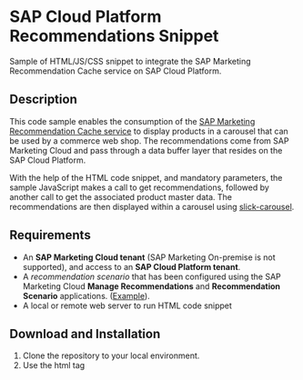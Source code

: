 # SAP Cloud Platform Recommendations Snippet

Sample of HTML/JS/CSS snippet to integrate the SAP Marketing Recommendation Cache service on SAP Cloud Platform.

## Description

This code sample enables the consumption of the [SAP Marketing Recommendation Cache service](https://api.sap.com/api/API_MKT_RECOMMENDATION_SRV/resource) to display products in a carousel that can be used by a commerce web shop. The recommendations come from SAP Marketing Cloud and pass through a data buffer layer that resides on the SAP Cloud Platform.

With the help of the HTML code snippet, and mandatory parameters, the sample JavaScript makes a call to get recommendations, followed by another call to get the associated product master data. The recommendations are then displayed within a carousel using [slick-carousel](https://github.com/kenwheeler/slick).

## Requirements

* An **SAP Marketing Cloud tenant** (SAP Marketing On-premise is not supported), and access to an **SAP Cloud Platform tenant**.
* A *recommendation scenario* that has been configured using the SAP Marketing Cloud **Manage Recommendations** and **Recommendation Scenario** applications. ([Example](https://help.sap.com/viewer/b88f770e4b7c4ecead5477e7a6c7b8f7/1902.500/en-US/f2b2a435679e4edbbc9821f967445a6a.html)).
* A local or remote web server to run HTML code snippet

## Download and Installation

1. Clone the repository to your local environment.
2. Use the html tag <script> inside your HTML page to include the JavaScript file reco_product_script.js. Refer to [snippet_example.html](https://github.com/SAP/cloud-marketing-recommendation-ui-snippets/blob/master/main/snippet_example.html)

## Configuration

There is no configuration required for the code snippet. The only requirement is to pass the mandatory parameters. As mentioned above,  an active recommendation scenario is required from the underlying SAP Marketing Cloud system. Please refer to the [SAP Marketing Cloud application help](https://help.sap.com/viewer/b88f770e4b7c4ecead5477e7a6c7b8f7/1902.500/en-US/f2b2a435679e4edbbc9821f967445a6a.html) for additional instructions.
The recommendation scenario provides the values for some of the mandatory parameters (l54, k13, k14,v).

## Known Issues

There are currently no known issues.

## How to obtain support

SAP does not offer support for the Sample Code.
This Sample Code is provided as-is.

## License
Copyright (c) 2020 SAP SE or an SAP affiliate company. All rights reserved. This file is licensed under the Apache Software License, version 2.0 except as noted otherwise in the [LICENSE file](/LICENSE).
